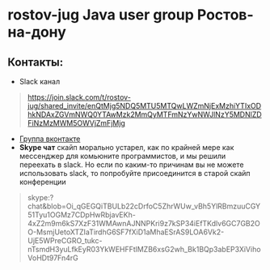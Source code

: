 # rostov-jug Java user group Ростов-на-дону

## Контакты:
- Slack канал 
> https://join.slack.com/t/rostov-jug/shared_invite/enQtMjg5NDQ5MTU5MTQwLWZmNjExMzhiYTIxODhkNDAxZGVmNWQ0YTAwMzk2MmQyMTFmNzYwNWJlNzY5MDNlZDFiNzMzMWM5OWVjZmFjMjg
- [Группа вконтакте](https://vk.com/rostov_jug)
- **Skype чат** скайп морально устарел, как по крайней мере как мессенджер для комьюните программистов, и мы решили переехать в slack. Но если по каким-то причинам вы не можете использовать slack, то попробуйте присоединится в старой скайп конференции
> skype:?chat&blob=Oi_qGEGQiTBULb22cDrfoC5ZhrWUw_vBh5YlRBmzuuCGY51Tyu1OGMz7CDpHwRbjavEKh-4xZ2m9m6kS7XzF31WMAwnAJNNPKri9z7kSP34iEfTKdlv6GC7GB2OO-MsmjUetoXTZIaTirdhG6SF7fXiD1aMhaESrAS9LOA6Vk2-UjE5WPreCGRO_tukc-nTsmdH3yuLfkEyR03YkWEHFFtlMZB6xsG2wh_Bk1BQp3abEP3XiVihoVoHDt97Fn4rG


